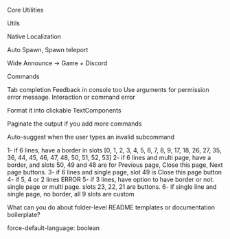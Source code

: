 Core Utilities

Utils 

Native Localization

Auto Spawn, Spawn teleport

Wide Announce -> Game + Discord 

Commands

Tab completion
Feedback in console too
Use arguments for permission error message. Interaction or command error

Format it into clickable TextComponents

Paginate the output if you add more commands

Auto-suggest when the user types an invalid subcommand

1- if 6 lines, have a border in slots [0, 1, 2, 3, 4, 5, 6, 7, 8, 9, 17, 18, 26, 27, 35, 36, 44, 45, 46, 47, 48, 50, 51, 52, 53]
2- if 6 lines and multi page, have a border, and slots 50, 49 and 48 are for Previous page, Close this page, Next page buttons.
3- if 6 lines and single page, slot 49 is Close this page button
4- if 5, 4 or 2 lines ERROR
5- if 3 lines, have option to have border or not. single page or multi page. slots 23, 22, 21 are buttons.
6- if single line and single page, no border, all 9 slots are custom

What can you do about folder-level README templates or documentation boilerplate?

force-default-language: boolean